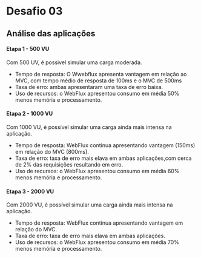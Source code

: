 # Desafio 03
## Análise das aplicações
#### Etapa 1 - 500 VU
Com 500 UV, é possivel simular uma carga moderada.
- Tempo de resposta: O Wwebflux apresenta vantagem em relação ao MVC, com tempo médio de resposta de 100ms e o MVC de 500ms
- Taxa de erro: ambas apresentaram uma taxa de erro baixa.
- Uso de recursos: o WebFlux apresentou consumo em média 50% menos memória e processamento.

#### Etapa 2 - 1000 VU
Com 1000 VU, é possível simular uma carga ainda mais intensa na aplicação.
- Tempo de resposta: WebFlux continua apresentando vantagem (150ms) em relação do MVC (800ms).
- Taxa de erro: taxa de erro mais elava em ambas aplicações,com cerca de 2% das requisições resultando em erro.
- Uso de recursos: o WebFlux apresentou consumo em média 60% menos memória e processamento.
#### Etapa 3 - 2000 VU
Com 2000 VU, é possível simular uma carga ainda mais intensa na aplicação.
- Tempo de resposta: WebFlux continua apresentando vantagem em relação do MVC.
- Taxa de erro: taxa de erro mais elava em ambas aplicações.
- Uso de recursos: o WebFlux apresentou consumo em média 70% menos memória e processamento.
